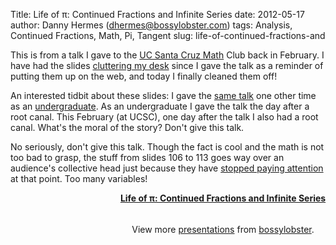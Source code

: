 Title: Life of &#0960;: Continued Fractions and Infinite Series
date: 2012-05-17
author: Danny Hermes (dhermes@bossylobster.com)
tags: Analysis, Continued Fractions, Math, Pi, Tangent
slug: life-of-continued-fractions-and

This is from a talk I gave to the [UC Santa Cruz
Math](http://www.math.ucsc.edu/) Club back in February. I have had the
slides [cluttering my
desk](http://brucefong.files.wordpress.com/2008/09/cluttered_desk.jpg)
since I gave the talk as a reminder of putting them up on the web, and
today I finally cleaned them off!

An interested tidbit about these slides: I gave the [same
talk](http://www.math.lsa.umich.edu/mathclub/fall2008/103008.pdf) one
other time as an
[undergraduate](http://www.math.lsa.umich.edu/mathclub/). As an
undergraduate I gave the talk the day after a root canal. This February
(at UCSC), one day after the talk I also had a root canal. What's the
moral of the story? Don't give this talk.

No seriously, don't give this talk. Though the fact is cool and the math
is not too bad to grasp, the stuff from slides 106 to 113 goes way over
an audience's collective head just because they have [stopped paying
attention](http://ellay2013.files.wordpress.com/2009/09/sleeping_in_class.jpg)
at that point. Too many variables!

<center>
<div id="__ss_12977566" style="width: 680px;">

**[Life of &#0960;: Continued Fractions and Infinite
Series](http://www.slideshare.net/bossylobster/life-of-continued-fractions-and-infinite-series "Life of &#0960;: Continued Fractions and Infinite Series")**
<div style="padding: 5px 0 12px;">

View more [presentations](http://www.slideshare.net/) from
[bossylobster](http://www.slideshare.net/bossylobster).

</div>

</div>

</center>

